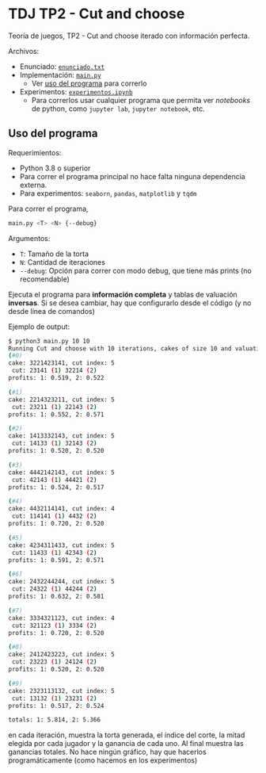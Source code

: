 # TDJ TP2 - Cut and choose

Teoría de juegos, TP2 - Cut and choose iterado con información perfecta.

Archivos:

- Enunciado: [`enunciado.txt`](enunciado.txt)
- Implementación: [`main.py`](main.py)
  - Ver [uso del programa](#uso-del-programa) para correrlo
- Experimentos: [`experimentos.ipynb`](experimentos.ipynb)
  - Para correrlos usar cualquier programa que permita ver *notebooks* de
    python, como `jupyter lab`, `jupyter notebook`, etc.

## Uso del programa

Requerimientos:

- Python 3.8 o superior
- Para correr el programa principal no hace falta ninguna dependencia externa.
- Para experimentos: `seaborn`, `pandas`, `matplotlib` y `tqdm`

Para correr el programa,

```bash
main.py <T> <N> {--debug}
```

Argumentos:

- `T`: Tamaño de la torta
- `N`: Cantidad de iteraciones
- `--debug`: Opción para correr con modo debug, que tiene más prints (no recomendable)

Ejecuta el programa para **información completa** y tablas de valuación
**inversas**. Si se desea cambiar, hay que configurarlo desde el código (y
no desde línea de comandos)

Ejemplo de output:

```bash
$ python3 main.py 10 10
Running Cut and choose with 10 iterations, cakes of size 10 and valuations of kind 'opuesto'
(#0)
cake: 3221423141, cut index: 5
 cut: 23141 (1) 32214 (2)
profits: 1: 0.519, 2: 0.522

(#1)
cake: 2214323211, cut index: 5
 cut: 23211 (1) 22143 (2)
profits: 1: 0.552, 2: 0.571

(#2)
cake: 1413332143, cut index: 5
 cut: 14133 (1) 32143 (2)
profits: 1: 0.520, 2: 0.520

(#3)
cake: 4442142143, cut index: 5
 cut: 42143 (1) 44421 (2)
profits: 1: 0.524, 2: 0.517

(#4)
cake: 4432114141, cut index: 4
 cut: 114141 (1) 4432 (2)
profits: 1: 0.720, 2: 0.520

(#5)
cake: 4234311433, cut index: 5
 cut: 11433 (1) 42343 (2)
profits: 1: 0.591, 2: 0.571

(#6)
cake: 2432244244, cut index: 5
 cut: 24322 (1) 44244 (2)
profits: 1: 0.632, 2: 0.581

(#7)
cake: 3334321123, cut index: 4
 cut: 321123 (1) 3334 (2)
profits: 1: 0.720, 2: 0.520

(#8)
cake: 2412423223, cut index: 5
 cut: 23223 (1) 24124 (2)
profits: 1: 0.520, 2: 0.520

(#9)
cake: 2323113132, cut index: 5
 cut: 13132 (1) 23231 (2)
profits: 1: 0.517, 2: 0.524

totals: 1: 5.814, 2: 5.366
```

en cada iteración, muestra la torta generada, el índice del corte, la mitad
elegida por cada jugador y la ganancia de cada uno. Al final muestra las
ganancias totales.
No hace ningún gráfico, hay que hacerlos programáticamente (como hacemos en los
experimentos)
